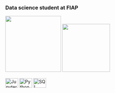 ### Data science student at FIAP



<div>
<div align = "start">
   <img loading="lazy" height="175em" src="https://github-readme-stats.vercel.app/api?username=davys-rodrigues&show_icons=true&count_private=true&hide_border=true&title_color=4682b4&icon_color=4682b4&text_color=ffffff&theme=transparent">
   <img loading="lazy" height="150em" src="https://github-readme-stats.vercel.app/api/top-langs/?username=davys-rodrigues&layout=compact&hide_border=true&title_color=4682b4&text_color=ffffff&theme=transparent">
</div>
<div style = "display: inline_block;" align = "start"><br>
   <img align = "center" alt="Jupyter" width="40" height="30"     src="https://cdn.jsdelivr.net/gh/devicons/devicon@latest/icons/jupyter/jupyter-original-wordmark.svg" />
   <img align = "center" alt="Python" width="40" height="30"      src="https://cdn.jsdelivr.net/gh/devicons/devicon@latest/icons/python/python-original.svg" />
   <img align = "center" alt="SQL" width="40" height="30"         src="https://cdn.jsdelivr.net/gh/devicons/devicon@latest/icons/sqldeveloper/sqldeveloper-original.svg" />
   
<div>
  
<!--<img align = "center" alt="Python" width="40" height="30"       src="https://cdn.jsdelivr.net/gh/devicons/devicon@latest/icons/hadoop/hadoop-original.svg" />-->
          
          
  

